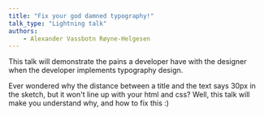 ```yaml
---
title: "Fix your god damned typography!"
talk_type: "Lightning talk"
authors:
    - Alexander Vassbotn Røyne-Helgesen
---
```

This talk will demonstrate the pains a developer have with the designer when the developer implements typography design. 

Ever wondered why the distance between a title and the text says 30px in the sketch, but it won't line up with your html and css? Well, this talk will make you understand why, and how to fix this :) 
